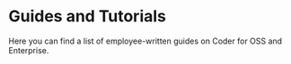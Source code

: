 # Guides and Tutorials

Here you can find a list of employee-written guides on Coder for OSS and Enterprise.
